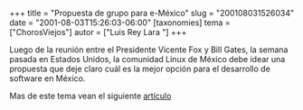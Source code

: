 +++
title = "Propuesta de grupo para e-México"
slug = "200108031526034"
date = "2001-08-03T15:26:03-06:00"
[taxonomies]
tema = ["ChorosViejos"]
autor = ["Luis Rey Lara "]
+++

Luego de la reunión entre el Presidente Vicente Fox y Bill Gates, la
semana pasada en Estados Unidos, la comunidad Linux de México debe idear
una propuesta que deje claro cuál es la mejor opción para el desarrollo
de software en México.

Mas de este tema vean el siguiente
[artículo](http://www.canalesti.com.mx/189/linu.htm)
